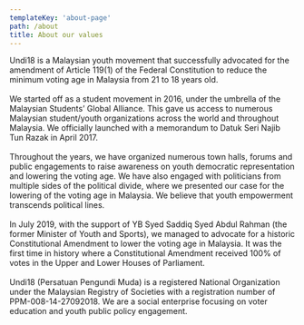 ```yaml
---
templateKey: 'about-page'
path: /about
title: About our values
---
```


Undi18 is a Malaysian youth movement that successfully advocated for the amendment of Article 119(1) of the Federal Constitution to reduce the minimum voting age in Malaysia from 21 to 18
years old. 
<br>
<br>
We started off as a student movement in 2016, under the umbrella of the Malaysian Students’
Global Alliance. This gave us access to numerous Malaysian student/youth organizations across the
world and throughout Malaysia. We officially launched with a memorandum to Datuk Seri Najib Tun
Razak in April 2017. 
<br>
<br>
Throughout the years, we have organized numerous town halls, forums and public engagements to
raise awareness on youth democratic representation and lowering the voting age. We have also
engaged with politicians from multiple sides of the political divide, where we presented our case for
the lowering of the voting age in Malaysia. We believe that youth empowerment transcends political
lines. 
<br>
<br>
In July 2019, with the support of YB Syed Saddiq Syed Abdul Rahman (the former Minister of Youth
and Sports), we managed to advocate for a historic Constitutional Amendment to lower the voting
age in Malaysia. It was the first time in history where a Constitutional Amendment received 100% of
votes in the Upper and Lower Houses of Parliament. 
<br>
<br>
Undi18 (Persatuan Pengundi Muda) is a registered National Organization under the Malaysian
Registry of Societies with a registration number of PPM-008-14-27092018. We are a social enterprise
focusing on voter education and youth public policy engagement. 
